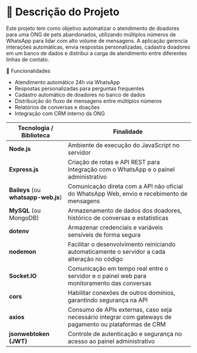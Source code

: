 # 📌 Descrição do Projeto
Este projeto tem como objetivo automatizar o atendimento de doadores para uma ONG de pets abandonados, utilizando múltiplos números de WhatsApp para lidar com alto volume de mensagens.
A aplicação gerencia interações automáticas, envia respostas personalizadas, cadastra doadores em um banco de dados e distribui a carga de atendimento entre diferentes linhas de contato. 


🎯 Funcionalidades
- Atendimento automático 24h via WhatsApp
- Respostas personalizadas para perguntas frequentes
- Cadastro automático de doadores no banco de dados
- Distribuição do fluxo de mensagens entre múltiplos números
- Relatórios de conversas e doações
- Integração com CRM interno da ONG

| Tecnologia / Biblioteca              | Finalidade                                                                                              |
| ------------------------------------ | ------------------------------------------------------------------------------------------------------- |
| **Node.js**                          | Ambiente de execução do JavaScript no servidor                                                          |
| **Express.js**                       | Criação de rotas e API REST para integração com o WhatsApp e o painel administrativo                    |
| **Baileys** (ou **whatsapp-web.js**) | Comunicação direta com a API não oficial do WhatsApp Web, envio e recebimento de mensagens              |
| **MySQL** (ou MongoDB)               | Armazenamento de dados dos doadores, histórico de conversas e estatísticas                              |
| **dotenv**                           | Armazenar credenciais e variáveis sensíveis de forma segura                                             |
| **nodemon**                          | Facilitar o desenvolvimento reiniciando automaticamente o servidor a cada alteração no código           |
| **Socket.IO**                        | Comunicação em tempo real entre o servidor e o painel web para monitoramento das conversas              |
| **cors**                             | Habilitar conexões de outros domínios, garantindo segurança na API                                      |
| **axios**                            | Consumo de APIs externas, caso seja necessário integrar com gateways de pagamento ou plataformas de CRM |
| **jsonwebtoken (JWT)**               | Controle de autenticação e segurança no acesso ao painel administrativo                                 |




